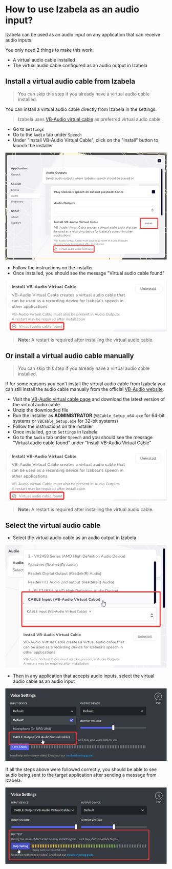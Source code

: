 # How to use Izabela as an audio input?

Izabela can be used as an audio input on any application that can receive audio inputs.

You only need 2 things to make this work:

- A virtual audio cable installed
- The virtual audio cable configured as an audio output in Izabela

## Install a virtual audio cable from Izabela

> You can skip this step if you already have a virtual audio cable installed.

You can install a virtual audio cable directly from Izabela in the settings.

> Izabela uses [VB-Audio virtual cable](https://vb-audio.com/Cable/index.htm) as preferred virtual audio cable.

- Go to `Settings`
- Go to the `Audio` tab under `Speech`
- Under "Install VB-Audio Virtual Cable", click on the "Install" button to launch the installer

![](https://github.com/nature-heart-software/izabela/blob/dev/assets/install-vac.png?raw=true)

- Follow the instructions on the installer
- Once installed, you should see the message "Virtual audio cable found"

![](https://github.com/nature-heart-software/izabela/blob/dev/assets/vac-installed.png?raw=true)

> **Note:** A restart is required after installing the virtual audio cable.

## Or install a virtual audio cable manually

> You can skip this step if you already have a virtual audio cable installed.

If for some reasons you can't install the virtual audio cable from Izabela you can still install the audio cable
manually from the official [VB-Audio website](https://vb-audio.com/index.htm).

- Visit the [VB-Audio virtual cable page](https://vb-audio.com/Cable/index.htm) and download the latest version of the
  virtual
  audio cable
- Unzip the downloaded file
- Run the installer as **ADMINISTRATOR** (`VBCable_Setup_x64.exe` for 64-bit systems or `VBCable_Setup.exe` for 32-bit
  systems)
- Follow the instructions on the installer
- Once installed, go to `Settings` in Izabela
- Go to the `Audio` tab under `Speech` and you should see the message "Virtual audio cable found" under "Install
  VB-Audio Virtual Cable"

![](https://github.com/nature-heart-software/izabela/blob/dev/assets/vac-installed.png?raw=true)

> **Note:** A restart is required after installing the virtual audio cable.

## Select the virtual audio cable

- Select the virtual audio cable as an audio output in Izabela

![](https://github.com/nature-heart-software/izabela/blob/dev/assets/select-vac.png?raw=true)

- Then in any application that accepts audio inputs, select the virtual audio cable as an audio input

![](https://github.com/nature-heart-software/izabela/blob/dev/assets/select-audio-input.png?raw=true)

If all the steps above were followed correctly, you should be able to see audio being sent to the target application
after sending a message from Izabela.

![](https://github.com/nature-heart-software/izabela/blob/dev/assets/mic-test.png?raw=true)
